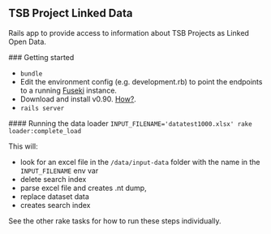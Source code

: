 ## TSB Project Linked Data

Rails app to provide access to information about TSB Projects as Linked Open Data.

### Getting started

* `bundle`
* Edit the environment config (e.g. development.rb) to point the endpoints to a running [Fuseki](https://jena.apache.org/documentation/serving_data/) instance.
* Download and install v0.90. [How?](http://www.elasticsearch.org/guide/reference/setup/).
* `rails server`

#### Running the data loader
`INPUT_FILENAME='datatest1000.xlsx' rake loader:complete_load`

This will:

* look for an excel file in the `/data/input-data` folder with the name in the `INPUT_FILENAME` env var
* delete search index
* parse excel file and creates .nt dump,
* replace dataset data
* creates search index

See the other rake tasks for how to run these steps individually.